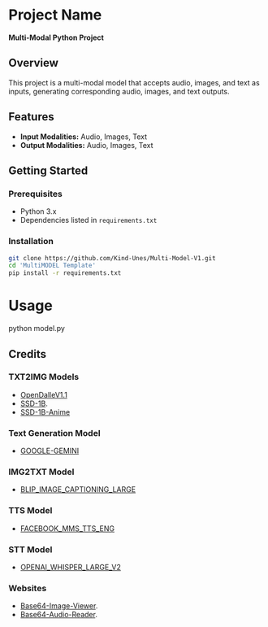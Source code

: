 # Project Name

**Multi-Modal Python Project**

## Overview

This project is a multi-modal model that accepts audio, images, and text as inputs, generating corresponding audio, images, and text outputs.

## Features

- **Input Modalities:** Audio, Images, Text
- **Output Modalities:** Audio, Images, Text

## Getting Started

### Prerequisites

- Python 3.x
- Dependencies listed in `requirements.txt`

### Installation

```bash
git clone https://github.com/Kind-Unes/Multi-Model-V1.git
cd 'MultiMODEL Template'
pip install -r requirements.txt
```
# Usage

python model.py

## Credits

### TXT2IMG Models

- [OpenDalleV1.1](https://huggingface.co/dataautogpt3/OpenDalleV1.1)
- [SSD-1B](https://huggingface.co/segmind/SSD-1B).
- [SSD-1B-Anime](https://huggingface.co/furusu/SSD-1B-anime)

### Text Generation Model

- [GOOGLE-GEMINI](https://deepmind.google/technologies/gemini/#introduction)

### IMG2TXT Model

- [BLIP_IMAGE_CAPTIONING_LARGE](https://huggingface.co/Salesforce/blip-image-captioning-large)

### TTS Model

- [FACEBOOK_MMS_TTS_ENG](https://huggingface.co/models/facebook/mms-tts-eng)

### STT Model

- [OPENAI_WHISPER_LARGE_V2](https://huggingface.co/openai/whisper-large-v2)


### Websites
- [Base64-Image-Viewer](https://base64-viewer.onrender.com).
- [Base64-Audio-Reader](https://base64.guru/converter/decode/audio).


